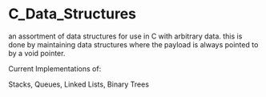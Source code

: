 # C_Data_Structures
an assortment of data structures for use in C with arbitrary data.
this is done by maintaining data structures where the payload is 
always pointed to by a void pointer. 

Current Implementations of:

Stacks,
Queues,
Linked Lists,
Binary Trees

